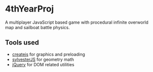 # 4thYearProj

A multiplayer JavaScript based game with procedural infinite overworld map and sailboat battle physics.

## Tools used

- [createjs](http://createjs.com/) for graphics and preloading
- [sylvesterJS](http://sylvester.jcoglan.com/) for geometry math
- [jQuery](http://jquery.com/) for DOM related utilities
